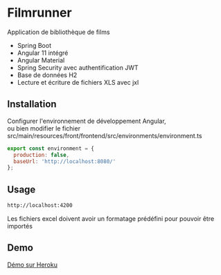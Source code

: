 # Filmrunner

Application de bibliothèque de films

* Spring Boot
* Angular 11 intégré
* Angular Material
* Spring Security avec authentification JWT
* Base de données H2
* Lecture et écriture de fichiers XLS avec jxl

## Installation

Configurer l'environnement de développement Angular,<br>
ou bien modifier le fichier src/main/resources/front/frontend/src/environments/environment.ts

```javascript
export const environment = {
  production: false,
  baseUrl: 'http://localhost:8080/'
};
```

## Usage

```bash
http://localhost:4200
```

Les fichiers excel doivent avoir un formatage prédéfini pour pouvoir être importés

## Demo
[Démo sur Heroku](https://filmrunner.herokuapp.com/)
